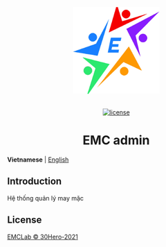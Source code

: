 <div align="center"> <a href="https://gitlab.com/30Hero/zeus"> <img alt="EMCAdmin Logo" width="200" height="200" src="/zeus-web/zeus-frontend/public/resource/img/pwa-512x512.png"> </a> <br> <br>

[![license](https://img.shields.io/badge/licence-EMCLab-brightgreen)](LICENSE)

<h1>EMC admin</h1>
</div>

**Vietnamese** | [English](./README.md)

## Introduction

Hệ thống quản lý may mặc

## License

[EMCLab © 30Hero-2021](./LICENSE)
